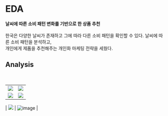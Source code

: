 # EDA
**날씨에 따른 소비 패턴 변화를 기반으로 한 상품 추천**
<br/><br/>
한국은 다양한 날씨가 존재하고 그에 따라 다른 소비 패턴을 확인할 수 있다. 날씨에 따른 소비 패턴을 분석하고, <br/>개인에게 제품을 추천해주는 개인화 마케팅 전략을 세웠다.
<br/>

## Analysis
<br/>

|||
|:---:|:---:|
| <img src="https://user-images.githubusercontent.com/80519614/219804708-771f7a50-8872-4669-8288-73ad667c8d37.png"> | <img src="https://user-images.githubusercontent.com/80519614/219804708-771f7a50-8872-4669-8288-73ad667c8d37.png"> |
| <img src="https://user-images.githubusercontent.com/80519614/219804708-771f7a50-8872-4669-8288-73ad667c8d37.png"> | <img src="https://user-images.githubusercontent.com/80519614/219804708-771f7a50-8872-4669-8288-73ad667c8d37.png"> |

|  <img src="https://user-images.githubusercontent.com/80519614/219804708-771f7a50-8872-4669-8288-73ad667c8d37.png"> | ![image](https://user-images.githubusercontent.com/80519614/219805397-e379eebf-8db0-4508-b293-1533d4ad4941.png) |

